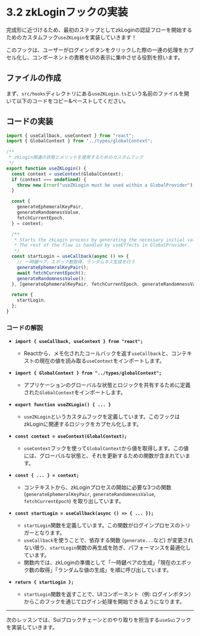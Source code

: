 # 3.2 zkLoginフックの実装

完成形に近づけるため、最初のステップとしてzkLoginの認証フローを開始するためのカスタムフック`useZKLogin`を実装していきます！

このフックは、ユーザーがログインボタンをクリックした際の一連の処理をカプセル化し、コンポーネントの責務をUIの表示に集中させる役割を担います。

## ファイルの作成

まず、`src/hooks`ディレクトリにある`useZKLogin.ts`という名前のファイルを開いて以下のコードをコピー&ペーストしてください。

## コードの実装

```typescript
import { useCallback, useContext } from "react";
import { GlobalContext } from "../types/globalContext";

/**
 * zkLogin関連の状態とメソッドを使用するためのカスタムフック
 */
export function useZKLogin() {
  const context = useContext(GlobalContext);
  if (context === undefined) {
    throw new Error("useZKLogin must be used within a GlobalProvider");
  }

  const {
    generateEphemeralKeyPair,
    generateRandomnessValue,
    fetchCurrentEpoch,
  } = context;

  /**
   * Starts the zkLogin process by generating the necessary initial values.
   * The rest of the flow is handled by useEffects in GlobalProvider.
   */
  const startLogin = useCallback(async () => {
    // 一時鍵ペア、エポック数取得、ランダムネス生成を行う
    generateEphemeralKeyPair();
    await fetchCurrentEpoch();
    generateRandomnessValue();
  }, [generateEphemeralKeyPair, fetchCurrentEpoch, generateRandomnessValue]);

  return {
    startLogin,
  };
}
```

### コードの解説

- **`import { useCallback, useContext } from "react";`**
  - Reactから、メモ化されたコールバックを返す`useCallback`と、コンテキストの現在の値を読み取る`useContext`をインポートします。
- **`import { GlobalContext } from "../types/globalContext";`**
  - アプリケーションのグローバルな状態とロジックを共有するために定義された`GlobalContext`をインポートします。

- **`export function useZKLogin() { ... }`**
  - `useZKLogin`というカスタムフックを定義しています。このフックはzkLoginに関連するロジックをカプセル化します。

- **`const context = useContext(GlobalContext);`**
  - `useContext`フックを使って`GlobalContext`から値を取得します。この値には、グローバルな状態と、それを更新するための関数が含まれています。

- **`const { ... } = context;`**
  - コンテキストから、zkLoginプロセスの開始に必要な3つの関数 (`generateEphemeralKeyPair`, `generateRandomnessValue`, `fetchCurrentEpoch`) を取り出しています。

- **`const startLogin = useCallback(async () => { ... });`**
  - `startLogin`関数を定義しています。この関数がログインプロセスのトリガーとなります。
  - `useCallback`を使うことで、依存する関数 (`generate...`など) が変更されない限り、`startLogin`関数の再生成を防ぎ、パフォーマンスを最適化しています。
  - 関数内では、zkLoginの準備として「一時鍵ペアの生成」「現在のエポック数の取得」「ランダムな値の生成」を順に呼び出しています。
  
- **`return { startLogin };`**
  - `startLogin`関数を返すことで、UIコンポーネント（例: ログインボタン）からこのフックを通じてログイン処理を開始できるようになります。

---

次のレッスンでは、Suiブロックチェーンとのやり取りを担当する`useSui`フックを実装していきます。
